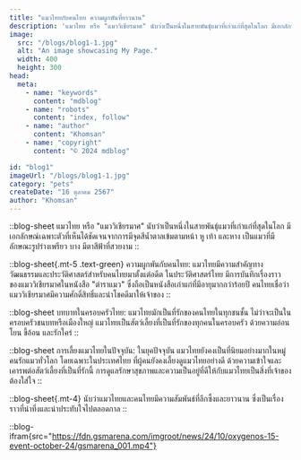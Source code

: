 ```yaml
---
title: "แมวไทยกับคนไทย ความผูกพันที่ยาวนาน"
description: 'แมวไทย หรือ "แมววิเชียรมาศ" นับว่าเป็นหนึ่งในสายพันธุ์แมวที่เก่าแก่ที่สุดในโลก มีเอกลักษณ์เฉพาะตัวที่เห็นได้ชัดเจนจากการมีจุดสีน้ำตาลเข้มตามหน้า หู เท้า และหาง เป็นแมวที่มีลักษณะรูปร่างเพรียว บาง มีตาสีฟ้าที่สวยงาม'
image:
  src: "/blogs/blog1-1.jpg"
  alt: "An image showcasing My Page."
  width: 400
  height: 300
head:
  meta:
    - name: "keywords"
      content: "mdblog"
    - name: "robots"
      content: "index, follow"
    - name: "author"
      content: "Khomsan"
    - name: "copyright"
      content: "© 2024 mdblog"

id: "blog1"
imageUrl: "/blogs/blog1-1.jpg"
category: "pets"
createDate: "16 ตุลาคม 2567"
author: "Khomsan"
---
```


::blog-sheet
แมวไทย หรือ "แมววิเชียรมาศ" นับว่าเป็นหนึ่งในสายพันธุ์แมวที่เก่าแก่ที่สุดในโลก มีเอกลักษณ์เฉพาะตัวที่เห็นได้ชัดเจนจากการมีจุดสีน้ำตาลเข้มตามหน้า หู เท้า และหาง เป็นแมวที่มีลักษณะรูปร่างเพรียว บาง มีตาสีฟ้าที่สวยงาม
::

::blog-sheet{.mt-5 .text-green}
ความผูกพันกับคนไทย: แมวไทยมีความสำคัญทางวัฒนธรรมและประวัติศาสตร์สำหรับคนไทยมาตั้งแต่อดีต ในประวัติศาสตร์ไทย มีการบันทึกเรื่องราวของแมววิเชียรมาศในหนังสือ "ตำราแมว" ซึ่งถือเป็นหนังสือเก่าแก่ที่มีอายุมากกว่าร้อยปี คนไทยเชื่อว่าแมววิเชียรมาศมีความศักดิ์สิทธิ์และนำโชคดีมาให้เจ้าของ
::

::blog-sheet
บทบาทในครอบครัวไทย: แมวไทยมักเป็นที่รักของคนไทยในทุกชนชั้น ไม่ว่าจะเป็นในครอบครัวชนบทหรือเมืองใหญ่ แมวไทยเป็นสัตว์เลี้ยงที่เป็นที่รักของทุกคนในครอบครัว ด้วยความอ่อนโยน ขี้อ้อน และรักใคร่
::

::blog-sheet
การเลี้ยงแมวไทยในปัจจุบัน: ในยุคปัจจุบัน แมวไทยยังคงเป็นที่นิยมอย่างมากในหมู่คนรักแมวทั่วโลก โดยเฉพาะในประเทศไทย ที่ผู้คนยังคงเลี้ยงดูแมวไทยอย่างดี ด้วยความเข้าใจและเคารพต่อสัตว์เลี้ยงที่เป็นที่รักนี้ การดูแลรักษาสุขภาพและความเป็นอยู่ที่ดีให้กับแมวไทยเป็นสิ่งที่เจ้าของต้องใส่ใจ
::

::blog-sheet{.mt-4}
นับว่าแมวไทยและคนไทยมีความสัมพันธ์ที่ลึกซึ้งและยาวนาน ซึ่งเป็นเรื่องราวที่น่าทึ่งและน่าประทับใจไปตลอดกาล
::

::blog-ifram{src="https://fdn.gsmarena.com/imgroot/news/24/10/oxygenos-15-event-october-24/gsmarena_001.mp4"}
